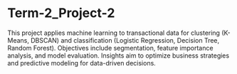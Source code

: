 # Term-2_Project-2
This project applies machine learning to transactional data for clustering (K-Means, DBSCAN) and classification (Logistic Regression, Decision Tree, Random Forest). Objectives include segmentation, feature importance analysis, and model evaluation. Insights aim to optimize business strategies and predictive modeling for data-driven decisions.
